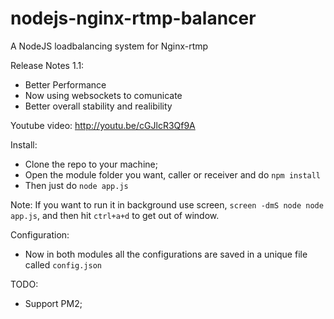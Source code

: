 # nodejs-nginx-rtmp-balancer
A NodeJS loadbalancing system for Nginx-rtmp

Release Notes 1.1:
- Better Performance
- Now using websockets to comunicate
- Better overall stability and realibility

Youtube video: http://youtu.be/cGJlcR3Qf9A

Install:

- Clone the repo to your machine;
- Open the module folder you want, caller or receiver and do ``` npm install ```
- Then just do ``` node app.js ```

Note: If you want to run it in background use screen, ``` screen -dmS node node app.js ```, and then hit ``` ctrl+a+d ``` to get out of window.


Configuration:

- Now in both modules all the configurations are saved in a unique file called ``` config.json ``` 

TODO:
- Support PM2;
